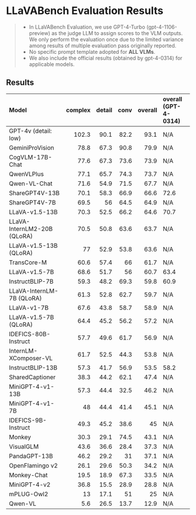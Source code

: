 # LLaVABench Evaluation Results

> - In LLaVABench Evaluation, we use GPT-4-Turbo (gpt-4-1106-preview) as the judge LLM to assign scores to the VLM outputs. We only perform the evaluation once due to the limited variance among results of multiple evaluation pass originally reported. 
> - No specific prompt template adopted for **ALL VLMs**.
> - We also include the official results (obtained by gpt-4-0314) for applicable models. 


## Results

| Model                       |   complex |   detail |   conv |   overall | overall (GPT-4-0314)   |
|:----------------------------|----------:|---------:|-------:|----------:|:-----------------------|
| GPT-4v (detail: low)        |     102.3 |     90.1 |   82.2 |      93.1 | N/A                    |
| GeminiProVision             |      78.8 |     67.3 |   90.8 |      79.9 | N/A                    |
| CogVLM-17B-Chat             |      77.6 |     67.3 |   73.6 |      73.9 | N/A                    |
| QwenVLPlus                  |      77.1 |     65.7 |   74.3 |      73.7 | N/A                    |
| Qwen-VL-Chat                |      71.6 |     54.9 |   71.5 |      67.7 | N/A                    |
| ShareGPT4V-13B              |      70.1 |     58.3 |   66.9 |      66.6 | 72.6                   |
| ShareGPT4V-7B               |      69.5 |     56   |   64.5 |      64.9 | N/A                    |
| LLaVA-v1.5-13B              |      70.3 |     52.5 |   66.2 |      64.6 | 70.7                   |
| LLaVA-InternLM2-20B (QLoRA) |      70.5 |     50.8 |   63.6 |      63.7 | N/A                    |
| LLaVA-v1.5-13B (QLoRA)      |      77   |     52.9 |   53.8 |      63.6 | N/A                    |
| TransCore-M                 |      60.6 |     57.4 |   66   |      61.7 | N/A                    |
| LLaVA-v1.5-7B               |      68.6 |     51.7 |   56   |      60.7 | 63.4                   |
| InstructBLIP-7B             |      59.3 |     48.2 |   69.3 |      59.8 | 60.9                   |
| LLaVA-InternLM-7B (QLoRA)   |      61.3 |     52.8 |   62.7 |      59.7 | N/A                    |
| LLaVA-v1-7B                 |      67.6 |     43.8 |   58.7 |      58.9 | N/A                    |
| LLaVA-v1.5-7B (QLoRA)       |      64.4 |     45.2 |   56.2 |      57.2 | N/A                    |
| IDEFICS-80B-Instruct        |      57.7 |     49.6 |   61.7 |      56.9 | N/A                    |
| InternLM-XComposer-VL       |      61.7 |     52.5 |   44.3 |      53.8 | N/A                    |
| InstructBLIP-13B            |      57.3 |     41.7 |   56.9 |      53.5 | 58.2                   |
| SharedCaptioner             |      38.3 |     44.2 |   62.1 |      47.4 | N/A                    |
| MiniGPT-4-v1-13B            |      57.3 |     44.4 |   32.5 |      46.2 | N/A                    |
| MiniGPT-4-v1-7B             |      48   |     44.4 |   41.4 |      45.1 | N/A                    |
| IDEFICS-9B-Instruct         |      49.3 |     45.2 |   38.6 |      45   | N/A                    |
| Monkey                      |      30.3 |     29.1 |   74.5 |      43.1 | N/A                    |
| VisualGLM                   |      43.6 |     36.6 |   28.4 |      37.3 | N/A                    |
| PandaGPT-13B                |      46.2 |     29.2 |   31   |      37.1 | N/A                    |
| OpenFlamingo v2             |      26.1 |     29.6 |   50.3 |      34.2 | N/A                    |
| Monkey-Chat                 |      19.5 |     18.9 |   67.3 |      33.5 | N/A                    |
| MiniGPT-4-v2                |      36.8 |     15.5 |   28.9 |      28.8 | N/A                    |
| mPLUG-Owl2                  |      13   |     17.1 |   51   |      25   | N/A                    |
| Qwen-VL                     |       5.6 |     26.5 |   13.7 |      12.9 | N/A                    |